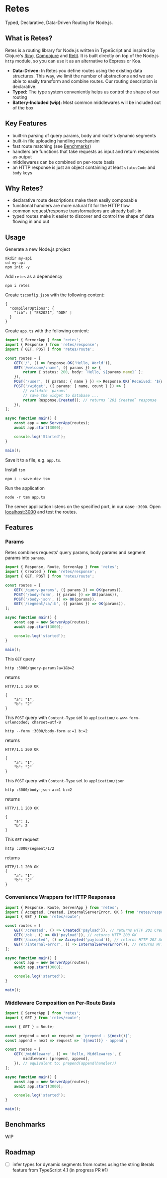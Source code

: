 # Retes

Typed, Declarative, Data-Driven Routing for Node.js.

## What is Retes?

Retes is a routing library for Node.js written in TypeScript and inspired by Clojure's [Ring](https://github.com/ring-clojure/ring), [Compojure](https://github.com/weavejester/compojure) and [Retit](https://github.com/metosin/reitit). It is built directly on top of the Node.js `http` module, so you can use it as an alternative to Express or Koa.

- **Data-Driven:** In Retes you define routes using the existing data structures. This way, we limit the number of abstractions and we are able to easily transform and combine routes. Our routing description is declarative.
- **Typed:** The type system conveniently helps us control the shape of our routing
- **Battery-Included (wip):** Most common middlewares will be included out of the box

## Key Features

- built-in parsing of query params, body and route's dynamic segments
- built-in file uploading handling mechansim
- fast route matching (see [Benchmarks](#benchmarks))
- handlers are functions that take requests as input and return responses as output
- middlewares can be combined on per-route basis
- an HTTP response is just an object containing at least `statusCode` and `body` keys

## Why Retes?

- declarative route descriptions make them easily composable
- functional handlers are more natural fit for the HTTP flow
- common request/response transformations are already built-in
- typed routes make it easier to discover and control the shape of data flowing in and out

## Usage

Generate a new Node.js project

```
mkdir my-api
cd my-api
npm init -y
```

Add `retes` as a dependency

```
npm i retes
```

Create `tsconfig.json` with the following content:

```
{
  "compilerOptions": {
    "lib": [ "ES2021", "DOM" ]
  }
}
```

Create `app.ts` with the following content:

```ts
import { ServerApp } from 'retes';
import { Response } from 'retes/response';
import { GET, POST } from 'retes/route';

const routes = [
	GET('/', () => Response.OK('Hello, World')),
	GET('/welcome/:name', ({ params }) => {
		return { status: 200, body: `Hello, ${params.name}` };
	}),
	POST('/user', ({ params: { name } }) => Response.OK(`Received: '${name}'`)),
	POST('/widget', ({ params: { name, count } }) => {
		// validate `params`
		// save the widget to database ...
		return Response.Created(); // returns `201 Created` response
	}),
];

async function main() {
	const app = new ServerApp(routes);
	await app.start(3000);

	console.log('Started');
}

main();
```

Save it to a file, e.g. `app.ts`.

Install `tsm`

```
npm i --save-dev tsm
```

Run the application

```
node -r tsm app.ts
```

The server application listens on the specified port, in our case `:3000`. Open [localhost:3000](http://localhost:3000) and test the routes.

## Features

### Params

Retes combines requests' query params, body params and segment params into `params`.

```ts
import { Response, Route, ServerApp } from 'retes';
import { Created } from 'retes/response';
import { GET, POST } from 'retes/route';

const routes = [
	GET('/query-params', ({ params }) => OK(params)),
	POST('/body-form', ({ params }) => OK(params)),
	POST('/body-json', () => OK(params)),
	GET('/segment/:a/:b', ({ params }) => OK(params)),
];

async function main() {
	const app = new ServerApp(routes);
	await app.start(3000);

	console.log('started');
}

main();
```

This `GET` query

```
http :3000/query-params?a=1&b=2
```

returns

```http
HTTP/1.1 200 OK

{
    "a": "1",
    "b": "2"
}
```

This `POST` query with `Content-Type` set to `application/x-www-form-urlencoded; charset=utf-8`

```
http --form :3000/body-form a:=1 b:=2
```

returns

```http
HTTP/1.1 200 OK

{
    "a": "1",
    "b": "2"
}
```

This `POST` query with `Content-Type` set to `application/json`

```
http :3000/body-json a:=1 b:=2
```

returns

```http
HTTP/1.1 200 OK

{
    "a": 1,
    "b": 2
}
```

This `GET` request

```
http :3000/segment/1/2
```

returns

```http
HTTP/1.1 200 OK
{
    "a": "1",
    "b": "2"
}
```

### Convenience Wrappers for HTTP Responses

```ts
import { Response, Route, ServerApp } from 'retes';
import { Accepted, Created, InternalServerError, OK } from 'retes/response';
import { GET } from 'retes/route';

const routes = [
	GET('/created', () => Created('payload')), // returns HTTP 201 Created
	GET('/ok', () => OK('payload')), // returns HTTP 200 OK
	GET('/accepted', () => Accepted('payload')), // returns HTTP 202 Accepted
	GET('/internal-error', () => InternalServerError()), // returns HTTP 500 Internal Server Error
];

async function main() {
	const app = new ServerApp(routes);
	await app.start(3000);

	console.log('started');
}

main();
```

### Middleware Composition on Per-Route Basis

```ts
import { ServerApp } from 'retes';
import { GET } from 'retes/route';

const { GET } = Route;

const prepend = next => request => `prepend - ${next()}`;
const append = next => request => `${next()} - append`;

const routes = [
	GET('/middleware', () => 'Hello, Middlewares', {
		middleware: [prepend, append],
	}), // equivalent to: prepend(append(handler))
];

async function main() {
	const app = new ServerApp(routes);
	await app.start(3000);

	console.log('started');
}

main();
```

## Benchmarks

WIP

## Roadmap

- [ ] infer types for dynamic segments from routes using the string literals feature from TypeScript 4.1 (in progress PR #1)
